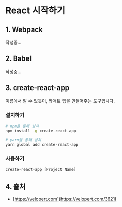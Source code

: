 # React 시작하기

## 1. Webpack

작성중...

## 2. Babel

작성중...

## 3. create-react-app

이름에서 알 수 있듯이, 리액트 앱을 만들어주는 도구입니다.

### 설치하기

```bash
# npm을 통해 설치
npm install -g create-react-app

# yarn을 통해 설치
yarn global add create-react-app
```

### 사용하기

```bash
create-react-app [Project Name]
```

## 4. 출처
- [https://velopert.com](https://velopert.com/3621)